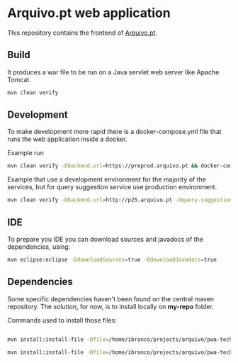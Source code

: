 # Arquivo.pt web application

This repository contains the frontend of [Arquivo.pt](https://arquivo.pt).

## Build

It produces a war file to be run on a Java servlet web server like Apache Tomcat.

```bash
mvn clean verify
```

## Development

To make development more rapid there is a docker-compose.yml file that runs the web application inside a docker.

Example run

```bash
mvn clean verify -Dbackend.url=https://preprod.arquivo.pt && docker-compose up
```

Example that use a development environment for the majority of the services, but for query suggestion service use production environment.

```bash
mvn clean verify -Dbackend.url=http://p25.arquivo.pt -Dquery.suggestion.server=https://arquivo.pt && docker-compose up
```

## IDE

To prepare you IDE you can download sources and javadocs of the dependencies, using:

```bash
mvn eclipse:eclipse -DdownloadSources=true -DdownloadJavadocs=true
```

## Dependencies
Some specific dependencies haven't been found on the central maven repository. The solution, for now, is to install locally on **my-repo** folder.

Commands used to install those files:

```bash

mvn install:install-file -Dfile=/home/ibranco/projects/arquivo/pwa-technologies-mobile/PwaArchive-access/projects/nutchwax/nutchwax-thirdparty/nutch/lib/taglibs-i18n-1.0.jar -DgroupId=org.apache.taglibs -DartifactId=taglibs-i18n -Dversion=1.0 -Dpackaging=jar -DlocalRepositoryPath=./mvn-repo

mvn install:install-file -Dfile=/home/ibranco/projects/arquivo/pwa-technologies-mobile/PwaArchive-access/projects/nutchwax/nutchwax-thirdparty/nutch/lib/taglibs-log-1.0.jar -DgroupId=org.apache.taglibs -DartifactId=taglibs-log -Dversion=1.0 -Dpackaging=jar -DlocalRepositoryPath=./mvn-repo
```
